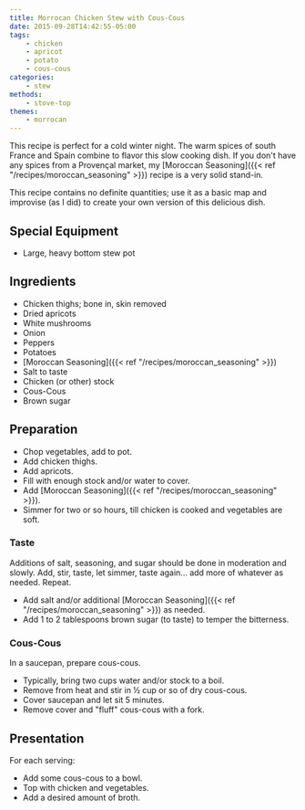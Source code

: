 ```yaml
---
title: Morrocan Chicken Stew with Cous-Cous
date: 2015-09-28T14:42:55-05:00
tags:
    - chicken
    - apricot
    - potato
    - cous-cous
categories: 
    - stew
methods:
    - stove-top
themes:
    - morrocan
---
```


This recipe is perfect for a cold winter night. The warm spices of south
France and Spain combine to flavor this slow cooking dish. If you don't
have any spices from a Provençal market, my [Moroccan Seasoning]({{< ref "/recipes/moroccan_seasoning" >}}) recipe is a very solid
stand-in.

This recipe contains no definite quantities; use it as a basic map and
improvise (as I did) to create your own version of this delicious dish.

## Special Equipment

-   Large, heavy bottom stew pot

## Ingredients

-   Chicken thighs; bone in, skin removed
-   Dried apricots
-   White mushrooms
-   Onion
-   Peppers
-   Potatoes
-   [Moroccan Seasoning]({{< ref "/recipes/moroccan_seasoning" >}})
-   Salt to taste
-   Chicken (or other) stock
-   Cous-Cous
-   Brown sugar

## Preparation

-   Chop vegetables, add to pot.
-   Add chicken thighs.
-   Add apricots.
-   Fill with enough stock and/or water to cover.
-   Add [Moroccan Seasoning]({{< ref "/recipes/moroccan_seasoning" >}}).
-   Simmer for two or so hours, till chicken is cooked and vegetables
    are soft.

### Taste

Additions of salt, seasoning, and sugar should be done in moderation and
slowly. Add, stir, taste, let simmer, taste again... add more of
whatever as needed. Repeat.

-   Add salt and/or additional [Moroccan Seasoning]({{< ref "/recipes/moroccan_seasoning" >}}) as needed.
-   Add 1 to 2 tablespoons brown sugar (to taste) to temper the
    bitterness.

### Cous-Cous

In a saucepan, prepare cous-cous.

-   Typically, bring two cups water and/or stock to a boil.
-   Remove from heat and stir in ½ cup or so of dry cous-cous.
-   Cover saucepan and let sit 5 minutes.
-   Remove cover and "fluff" cous-cous with a fork.

## Presentation

For each serving:

-   Add some cous-cous to a bowl.
-   Top with chicken and vegetables.
-   Add a desired amount of broth.
